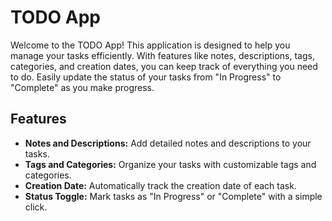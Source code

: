 
# TODO App

Welcome to the TODO App! This application is designed to help you manage your tasks efficiently. With features like notes, descriptions, tags, categories, and creation dates, you can keep track of everything you need to do. Easily update the status of your tasks from "In Progress" to "Complete" as you make progress.

## Features

* **Notes and Descriptions:** Add detailed notes and descriptions to your tasks.
* **Tags and Categories:** Organize your tasks with customizable tags and categories.
* **Creation Date:** Automatically track the creation date of each task.
* **Status Toggle:** Mark tasks as "In Progress" or "Complete" with a simple click.
